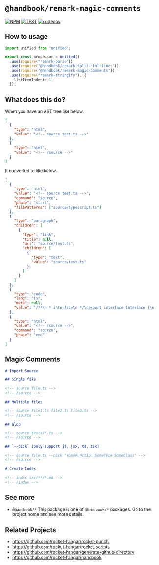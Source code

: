 # `@handbook/remark-magic-comments`

[![NPM](https://img.shields.io/npm/v/@handbook/remark-magic-comments.svg)](https://www.npmjs.com/package/@handbook/remark-magic-comments)
[![TEST](https://github.com/rocket-hangar/handbook/workflows/Test/badge.svg)](https://github.com/rocket-hangar/handbook/actions?query=workflow%3ATest)
[![codecov](https://codecov.io/gh/rocket-hangar/handbook/branch/master/graph/badge.svg)](https://codecov.io/gh/rocket-hangar/handbook)

## How to usage

```ts
import unified from "unified";

export const processor = unified()
  .use(require("remark-parse"))
  .use(require("@handbook/remark-split-html-lines"))
  .use(require("@handbook/remark-magic-comments"))
  .use(require("remark-stringify"), {
    listItemIndent: 1,
  });
```

## What does this do?

When you have an AST tree like below.

```json
[
  {
    "type": "html",
    "value": "<!-- source test.ts -->"
  },
  {
    "type": "html",
    "value": "<!-- /source -->"
  }
]
```

It converted to like below.

```json
[
  {
    "type": "html",
    "value": "<!-- source test.ts -->",
    "command": "source",
    "phase": "start",
    "filePatterns": ["source/typescript.ts"]
  },
  {
    "type": "paragraph",
    "children": [
      {
        "type": "link",
        "title": null,
        "url": "source/test.ts",
        "children": [
          {
            "type": "text",
            "value": "source/test.ts"
          }
        ]
      }
    ]
  },
  {
    "type": "code",
    "lang": "ts",
    "meta": null,
    "value": "/**\n * interface\n */\nexport interface Interface {\n    /** a */\n    a: string;\n    /** b */\n    b: number;\n}\n\n/**\n * class\n */\nexport class Class {\n}\n\n/**\n * currying\n */\nexport const currying = (a: number) => (b: number): number => { };"
  },
  {
    "type": "html",
    "value": "<!-- /source -->",
    "command": "source",
    "phase": "end"
  }
]
```

## Magic Comments

```md
# Import Source

## Single file

<!-- source file.ts -->
<!-- /source -->

## Multiple files

<!-- source file1.ts file2.ts file3.ts -->
<!-- /source -->

## Glob

<!-- source tests/*.ts -->
<!-- /source -->

## `--pick` (only support js, jsx, ts, tsx)

<!-- source file.ts --pick "someFunction SomeType SomeClass" -->
<!-- /source -->

# Create Index

<!-- index src/**/*.md -->
<!-- /index -->
```

## See more

- [`@handbook/*`](https://github.com/rocket-hangar/handbook) This package is one of `@handbook/*` packages. Go to the project home and see more details.

## Related Projects

- <https://github.com/rocket-hangar/rocket-punch>
- <https://github.com/rocket-hangar/rocket-scripts>
- <https://github.com/rocket-hangar/generate-github-directory>
- <https://github.com/rocket-hangar/handbook>
